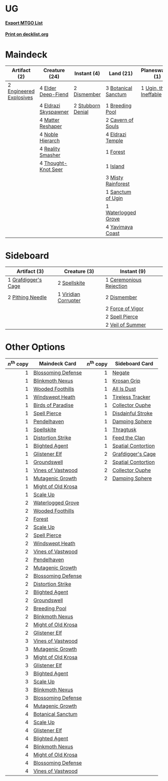 # UG

#### [Export MTGO List](../collection/UG/UG.txt)
#### [Print on decklist.org](http://decklist.org/?deckmain=4%09Ancient%20Stirrings%0A3%09Botanical%20Sanctum%0A1%09Breeding%20Pool%0A2%09Cavern%20of%20Souls%0A2%09Dismember%0A4%09Elder%20Deep-Fiend%0A4%09Eldrazi%20Skyspawner%0A4%09Eldrazi%20Temple%0A2%09Engineered%20Explosives%0A1%09Forest%0A1%09Island%0A4%09Matter%20Reshaper%0A3%09Misty%20Rainforest%0A4%09Noble%20Hierarch%0A4%09Once%20Upon%20a%20Time%0A4%09Reality%20Smasher%0A1%09Sanctum%20of%20Ugin%0A2%09Stubborn%20Denial%0A4%09Thought-Knot%20Seer%0A1%09Ugin,%20the%20Ineffable%0A1%09Waterlogged%20Grove%0A4%09Yavimaya%20Coast&deckside=1%09Ceremonious%20Rejection%0A2%09Dismember%0A2%09Force%20of%20Vigor%0A1%09Grafdigger's%20Cage%0A2%09Pithing%20Needle%0A2%09Spell%20Pierce%0A2%09Spellskite%0A2%09Veil%20of%20Summer%0A1%09Viridian%20Corrupter)
# Maindeck

|                                          Artifact (2)                                           |                                         Creature (24)                                         |                                        Instant (4)                                         |                                          Land (21)                                           |                                        Planeswalker (1)                                        |                                         Sorcery (4)                                          |   Unknown (4)    |
|-------------------------------------------------------------------------------------------------|-----------------------------------------------------------------------------------------------|--------------------------------------------------------------------------------------------|----------------------------------------------------------------------------------------------|------------------------------------------------------------------------------------------------|----------------------------------------------------------------------------------------------|------------------|
|2 [Engineered Explosives](http://gatherer.wizards.com/Pages/Card/Details.aspx?multiverseid=50139)|4 [Elder Deep-Fiend](http://gatherer.wizards.com/Pages/Card/Details.aspx?multiverseid=414294)  |2 [Dismember](http://gatherer.wizards.com/Pages/Card/Details.aspx?multiverseid=382182)      |3 [Botanical Sanctum](http://gatherer.wizards.com/Pages/Card/Details.aspx?multiverseid=417817)|1 [Ugin, the Ineffable](http://gatherer.wizards.com/Pages/Card/Details.aspx?multiverseid=460929)|4 [Ancient Stirrings](http://gatherer.wizards.com/Pages/Card/Details.aspx?multiverseid=442148)|4 Once Upon a Time|
|                                                                                                 |4 [Eldrazi Skyspawner](http://gatherer.wizards.com/Pages/Card/Details.aspx?multiverseid=401868)|2 [Stubborn Denial](http://gatherer.wizards.com/Pages/Card/Details.aspx?multiverseid=386673)|1 [Breeding Pool](http://gatherer.wizards.com/Pages/Card/Details.aspx?multiverseid=97088)     |                                                                                                |                                                                                              |                  |
|                                                                                                 |4 [Matter Reshaper](http://gatherer.wizards.com/Pages/Card/Details.aspx?multiverseid=407516)   |                                                                                            |2 [Cavern of Souls](http://gatherer.wizards.com/Pages/Card/Details.aspx?multiverseid=278058)  |                                                                                                |                                                                                              |                  |
|                                                                                                 |4 [Noble Hierarch](http://gatherer.wizards.com/Pages/Card/Details.aspx?multiverseid=179434)    |                                                                                            |4 [Eldrazi Temple](http://gatherer.wizards.com/Pages/Card/Details.aspx?multiverseid=401710)   |                                                                                                |                                                                                              |                  |
|                                                                                                 |4 [Reality Smasher](http://gatherer.wizards.com/Pages/Card/Details.aspx?multiverseid=407517)   |                                                                                            |1 [Forest](http://gatherer.wizards.com/Pages/Card/Details.aspx?multiverseid=439860)           |                                                                                                |                                                                                              |                  |
|                                                                                                 |4 [Thought-Knot Seer](http://gatherer.wizards.com/Pages/Card/Details.aspx?multiverseid=407519) |                                                                                            |1 [Island](http://gatherer.wizards.com/Pages/Card/Details.aspx?multiverseid=439857)           |                                                                                                |                                                                                              |                  |
|                                                                                                 |                                                                                               |                                                                                            |3 [Misty Rainforest](http://gatherer.wizards.com/Pages/Card/Details.aspx?multiverseid=405102) |                                                                                                |                                                                                              |                  |
|                                                                                                 |                                                                                               |                                                                                            |1 [Sanctum of Ugin](http://gatherer.wizards.com/Pages/Card/Details.aspx?multiverseid=402022)  |                                                                                                |                                                                                              |                  |
|                                                                                                 |                                                                                               |                                                                                            |1 [Waterlogged Grove](http://gatherer.wizards.com/Pages/Card/Details.aspx?multiverseid=464198)|                                                                                                |                                                                                              |                  |
|                                                                                                 |                                                                                               |                                                                                            |4 [Yavimaya Coast](http://gatherer.wizards.com/Pages/Card/Details.aspx?multiverseid=129810)   |                                                                                                |                                                                                              |                  |


# Sideboard

|                                         Artifact (3)                                         |                                         Creature (3)                                          |                                           Instant (9)                                            |
|----------------------------------------------------------------------------------------------|-----------------------------------------------------------------------------------------------|--------------------------------------------------------------------------------------------------|
|1 [Grafdigger's Cage](http://gatherer.wizards.com/Pages/Card/Details.aspx?multiverseid=278452)|2 [Spellskite](http://gatherer.wizards.com/Pages/Card/Details.aspx?multiverseid=397743)        |1 [Ceremonious Rejection](http://gatherer.wizards.com/Pages/Card/Details.aspx?multiverseid=417613)|
|2 [Pithing Needle](http://gatherer.wizards.com/Pages/Card/Details.aspx?multiverseid=129526)   |1 [Viridian Corrupter](http://gatherer.wizards.com/Pages/Card/Details.aspx?multiverseid=213772)|2 [Dismember](http://gatherer.wizards.com/Pages/Card/Details.aspx?multiverseid=382182)            |
|                                                                                              |                                                                                               |2 [Force of Vigor](http://gatherer.wizards.com/Pages/Card/Details.aspx?multiverseid=464113)       |
|                                                                                              |                                                                                               |2 [Spell Pierce](http://gatherer.wizards.com/Pages/Card/Details.aspx?multiverseid=425876)         |
|                                                                                              |                                                                                               |2 [Veil of Summer](http://gatherer.wizards.com/Pages/Card/Details.aspx?multiverseid=466952)       |


# Other Options

|*n*<sup>th</sup> copy|                                        Maindeck Card                                        |*n*<sup>th</sup> copy|                                       Sideboard Card                                        |
|--------------------:|---------------------------------------------------------------------------------------------|--------------------:|---------------------------------------------------------------------------------------------|
|                    1|[Blossoming Defense](http://gatherer.wizards.com/Pages/Card/Details.aspx?multiverseid=417719)|                    1|[Negate](http://gatherer.wizards.com/Pages/Card/Details.aspx?multiverseid=423707)            |
|                    1|[Blinkmoth Nexus](http://gatherer.wizards.com/Pages/Card/Details.aspx?multiverseid=39439)    |                    1|[Krosan Grip](http://gatherer.wizards.com/Pages/Card/Details.aspx?multiverseid=376394)       |
|                    1|[Wooded Foothills](http://gatherer.wizards.com/Pages/Card/Details.aspx?multiverseid=405116)  |                    1|[All Is Dust](http://gatherer.wizards.com/Pages/Card/Details.aspx?multiverseid=397750)       |
|                    1|[Windswept Heath](http://gatherer.wizards.com/Pages/Card/Details.aspx?multiverseid=405115)   |                    1|[Tireless Tracker](http://gatherer.wizards.com/Pages/Card/Details.aspx?multiverseid=409997)  |
|                    1|[Birds of Paradise](http://gatherer.wizards.com/Pages/Card/Details.aspx?multiverseid=129906) |                    1|[Collector Ouphe](http://gatherer.wizards.com/Pages/Card/Details.aspx?multiverseid=464107)   |
|                    1|[Spell Pierce](http://gatherer.wizards.com/Pages/Card/Details.aspx?multiverseid=425876)      |                    1|[Disdainful Stroke](http://gatherer.wizards.com/Pages/Card/Details.aspx?multiverseid=420705) |
|                    1|[Pendelhaven](http://gatherer.wizards.com/Pages/Card/Details.aspx?multiverseid=442233)       |                    1|[Damping Sphere](http://gatherer.wizards.com/Pages/Card/Details.aspx?multiverseid=443101)    |
|                    1|[Spellskite](http://gatherer.wizards.com/Pages/Card/Details.aspx?multiverseid=397743)        |                    1|[Thragtusk](http://gatherer.wizards.com/Pages/Card/Details.aspx?multiverseid=430614)         |
|                    1|[Distortion Strike](http://gatherer.wizards.com/Pages/Card/Details.aspx?multiverseid=438618) |                    1|[Feed the Clan](http://gatherer.wizards.com/Pages/Card/Details.aspx?multiverseid=386535)     |
|                    1|[Blighted Agent](http://gatherer.wizards.com/Pages/Card/Details.aspx?multiverseid=214383)    |                    1|[Spatial Contortion](http://gatherer.wizards.com/Pages/Card/Details.aspx?multiverseid=407518)|
|                    1|[Glistener Elf](http://gatherer.wizards.com/Pages/Card/Details.aspx?multiverseid=233052)     |                    2|[Grafdigger's Cage](http://gatherer.wizards.com/Pages/Card/Details.aspx?multiverseid=278452) |
|                    1|[Groundswell](http://gatherer.wizards.com/Pages/Card/Details.aspx?multiverseid=401657)       |                    2|[Spatial Contortion](http://gatherer.wizards.com/Pages/Card/Details.aspx?multiverseid=407518)|
|                    1|[Vines of Vastwood](http://gatherer.wizards.com/Pages/Card/Details.aspx?multiverseid=397747) |                    2|[Collector Ouphe](http://gatherer.wizards.com/Pages/Card/Details.aspx?multiverseid=464107)   |
|                    1|[Mutagenic Growth](http://gatherer.wizards.com/Pages/Card/Details.aspx?multiverseid=397717)  |                    2|[Damping Sphere](http://gatherer.wizards.com/Pages/Card/Details.aspx?multiverseid=443101)    |
|                    1|[Might of Old Krosa](http://gatherer.wizards.com/Pages/Card/Details.aspx?multiverseid=425955)|                     |                                                                                             |
|                    1|[Scale Up](http://gatherer.wizards.com/Pages/Card/Details.aspx?multiverseid=464128)          |                     |                                                                                             |
|                    2|[Waterlogged Grove](http://gatherer.wizards.com/Pages/Card/Details.aspx?multiverseid=464198) |                     |                                                                                             |
|                    2|[Wooded Foothills](http://gatherer.wizards.com/Pages/Card/Details.aspx?multiverseid=405116)  |                     |                                                                                             |
|                    2|[Forest](http://gatherer.wizards.com/Pages/Card/Details.aspx?multiverseid=439860)            |                     |                                                                                             |
|                    2|[Scale Up](http://gatherer.wizards.com/Pages/Card/Details.aspx?multiverseid=464128)          |                     |                                                                                             |
|                    2|[Spell Pierce](http://gatherer.wizards.com/Pages/Card/Details.aspx?multiverseid=425876)      |                     |                                                                                             |
|                    2|[Windswept Heath](http://gatherer.wizards.com/Pages/Card/Details.aspx?multiverseid=405115)   |                     |                                                                                             |
|                    2|[Vines of Vastwood](http://gatherer.wizards.com/Pages/Card/Details.aspx?multiverseid=397747) |                     |                                                                                             |
|                    2|[Pendelhaven](http://gatherer.wizards.com/Pages/Card/Details.aspx?multiverseid=442233)       |                     |                                                                                             |
|                    2|[Mutagenic Growth](http://gatherer.wizards.com/Pages/Card/Details.aspx?multiverseid=397717)  |                     |                                                                                             |
|                    2|[Blossoming Defense](http://gatherer.wizards.com/Pages/Card/Details.aspx?multiverseid=417719)|                     |                                                                                             |
|                    2|[Distortion Strike](http://gatherer.wizards.com/Pages/Card/Details.aspx?multiverseid=438618) |                     |                                                                                             |
|                    2|[Blighted Agent](http://gatherer.wizards.com/Pages/Card/Details.aspx?multiverseid=214383)    |                     |                                                                                             |
|                    2|[Groundswell](http://gatherer.wizards.com/Pages/Card/Details.aspx?multiverseid=401657)       |                     |                                                                                             |
|                    2|[Breeding Pool](http://gatherer.wizards.com/Pages/Card/Details.aspx?multiverseid=97088)      |                     |                                                                                             |
|                    2|[Blinkmoth Nexus](http://gatherer.wizards.com/Pages/Card/Details.aspx?multiverseid=39439)    |                     |                                                                                             |
|                    2|[Might of Old Krosa](http://gatherer.wizards.com/Pages/Card/Details.aspx?multiverseid=425955)|                     |                                                                                             |
|                    2|[Glistener Elf](http://gatherer.wizards.com/Pages/Card/Details.aspx?multiverseid=233052)     |                     |                                                                                             |
|                    3|[Vines of Vastwood](http://gatherer.wizards.com/Pages/Card/Details.aspx?multiverseid=397747) |                     |                                                                                             |
|                    3|[Mutagenic Growth](http://gatherer.wizards.com/Pages/Card/Details.aspx?multiverseid=397717)  |                     |                                                                                             |
|                    3|[Might of Old Krosa](http://gatherer.wizards.com/Pages/Card/Details.aspx?multiverseid=425955)|                     |                                                                                             |
|                    3|[Glistener Elf](http://gatherer.wizards.com/Pages/Card/Details.aspx?multiverseid=233052)     |                     |                                                                                             |
|                    3|[Blighted Agent](http://gatherer.wizards.com/Pages/Card/Details.aspx?multiverseid=214383)    |                     |                                                                                             |
|                    3|[Scale Up](http://gatherer.wizards.com/Pages/Card/Details.aspx?multiverseid=464128)          |                     |                                                                                             |
|                    3|[Blinkmoth Nexus](http://gatherer.wizards.com/Pages/Card/Details.aspx?multiverseid=39439)    |                     |                                                                                             |
|                    3|[Blossoming Defense](http://gatherer.wizards.com/Pages/Card/Details.aspx?multiverseid=417719)|                     |                                                                                             |
|                    4|[Mutagenic Growth](http://gatherer.wizards.com/Pages/Card/Details.aspx?multiverseid=397717)  |                     |                                                                                             |
|                    4|[Botanical Sanctum](http://gatherer.wizards.com/Pages/Card/Details.aspx?multiverseid=417817) |                     |                                                                                             |
|                    4|[Scale Up](http://gatherer.wizards.com/Pages/Card/Details.aspx?multiverseid=464128)          |                     |                                                                                             |
|                    4|[Glistener Elf](http://gatherer.wizards.com/Pages/Card/Details.aspx?multiverseid=233052)     |                     |                                                                                             |
|                    4|[Blighted Agent](http://gatherer.wizards.com/Pages/Card/Details.aspx?multiverseid=214383)    |                     |                                                                                             |
|                    4|[Blinkmoth Nexus](http://gatherer.wizards.com/Pages/Card/Details.aspx?multiverseid=39439)    |                     |                                                                                             |
|                    4|[Might of Old Krosa](http://gatherer.wizards.com/Pages/Card/Details.aspx?multiverseid=425955)|                     |                                                                                             |
|                    4|[Blossoming Defense](http://gatherer.wizards.com/Pages/Card/Details.aspx?multiverseid=417719)|                     |                                                                                             |
|                    4|[Vines of Vastwood](http://gatherer.wizards.com/Pages/Card/Details.aspx?multiverseid=397747) |                     |                                                                                             |

